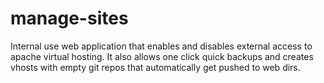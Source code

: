 manage-sites
============

Internal use web application that enables and disables external access to apache virtual hosting. It also allows one click quick backups and creates vhosts with empty git repos that automatically get pushed to web dirs.
